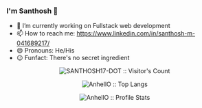 ### I'm Santhosh 👋

- 🔭 I’m currently working on Fullstack web development
- 📫 How to reach me: https://www.linkedin.com/in/santhosh-m-041689217/
- 😄 Pronouns: He/His
- 😉 Funfact: There's no secret ingredient

<p align="center"><img src="https://profile-counter.glitch.me/{SANTHOSH17-DOT}/count.svg" alt="SANTHOSH17-DOT :: Visitor's Count" /></p>

<p align="center"><img src="https://github-readme-stats.vercel.app/api/top-langs/?username=SANTHOSH17-DOT&langs_count=10&theme=tokyonight&layout=compact" alt="AnhellO :: Top Langs" /></p>

<p align="center"><img src="https://github-readme-stats.vercel.app/api?username=SANTHOSH17-DOT&show_icons=true&theme=synthwave" alt="AnhellO :: Profile Stats" /></p>

